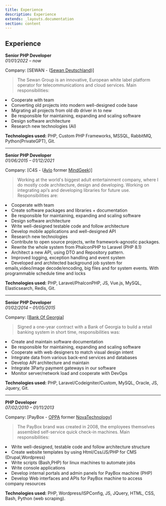 ```yaml
---
title: Experience
description: Experience
extends: _layouts.documentation
section: content
---
```



**Experience**
---

**Senior PHP Developer**                   
_01/01/2022 – now_

Company:  [SEWAN - (<a href="https://de.sewan.eu" target="_blank">Sewan Deutschland</a>)]

> The Sewan Group is an innovative, European white label platform operator for 
> telecommunications and cloud services.
> Main responsibilities:

<li>Cooperate with team</li>
<li>Converting old projects into modern well-designed code base</li>
<li>Migrating all projects from old db driver in to new</li>
<li>Be responsible for maintaining, expanding and scaling software</li>
<li>Design software architecture</li>
<li>Research new technologies (AI)</li>

**Technologies used:** PHP, Custom PHP Frameworks, MSSQL, RabbitMQ, Python(PrivateGPT), Git.

---

**Senior PHP Developer**                   
_01/06/2015 – 01/12/2021_

Company:  [C4S - (<a href="https://www.aylo.com" target="_blank">Aylo</a> former <a href="https://www.mindgeek.com" target="_blank">MindGeek</a>)]

> Working at the world's biggest adult entertainment  company, 
> where I do mostly code architecture, design and developing.
> Working on integrating api’s and developing libraries for future use. 
> Responsibilities are:

<li>Cooperate with team</li>
<li>Create software packages and libraries + documentation</li>
<li>Be responsible for maintaining, expanding and scaling software</li>
<li>Design software architecture</li>
<li>Write well-designed testable code and follow architecture</li>
<li>Develop mobile applications and well-designed API</li>
<li>Research new technologies</li>
<li>Contribute to open source projects, write framework-agnostic packages.</li>
<li>Rewrite the whole system from PhalconPHP to Laravel (PHP 8.1)</li>
<li>Architect a new API, using DTO and Repository pattern.</li>
<li>Improved logging, exception handling and event system</li>
<li>Developed and architected background job system for emails,video/image decode/encoding, big files and for system events. With programmable schedule time and locks</li>

**Technologies used:** PHP, Laravel/PhalconPHP, JS, Vue.js, MySQL, Elasticsearch, Redis, Git.


___
**Senior PHP Developer**                               
_01/02/2014 – 01/05/2015_

Company:  [<a href="http://bankofgeorgia.ge/" target="_blank">Bank Of Georgia</a>]

> Signed a one-year contract with a Bank of Georgia to build a retail banking system in short time, 
> responsibilities was:

<li>Create and maintain software documentation</li>
<li>Be responsible for maintaining, expanding and scaling software</li>
<li>Cooperate with web designers to match visual design intent</li>
<li>Integrate data from various back-end services and databases</li>
<li>Develop API architecture and maintain</li>
<li>Integrate 3Party payment gateways in our software</li>
<li>Monitor server/network load and cooperate with DevOps</li>

**Technologies used:** PHP, Laravel/Codeigniter/Custom, MySQL, Oracle, JS, Jquery, Git.

---
**PHP Developer**                  
_07/02/2010 – 01/11/2013_

Company: [PayBox - <a href="https://oppa.ge/en" target="_blank">OPPA</a> former <a href="https://oppa.ge/en" target="_blank">NovaTechnology</a>]

> The PayBox brand was created in 2008, 
> the employees themselves assembled self-service quick check-in machines. 
> Main responsibilities:

<li>Write well-designed, testable code and follow architecture structure</li>
<li>Create website templates by using Html/Css/JS/PHP for CMS (Drupal,Wordpress)</li>
<li>Write scripts (Bash,PHP) for linux machines to automate jobs</li>
<li>Write console applications</li>
<li>Develop internal portals and admin panels for PayBox machine (PHP)</li>
<li>Develop Web interfaces and APIs for PayBox machine to access company resources</li>

**Technologies used:** PHP, Wordpress/ISPConfig, JS, JQuery, HTML, CSS, Bash, Python (web scraping).